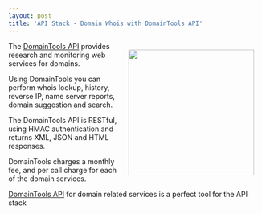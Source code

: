 ```yaml
---
layout: post
title: 'API Stack - Domain Whois with DomainTools API'
---
```

<img style="padding: 15px;" src="http://kinlane-productions.s3.amazonaws.com/api-evangelist/domaintools/domain-tools-logo.png" alt="" width="250" align="right" />The <a title="Domain Tools API" href="http://www.domaintools.com/api/">DomainTools API</a> provides research and monitoring web services for domains.<p></p>
Using DomainTools you can perform whois lookup, history, reverse IP, name server reports, domain suggestion and search.<p></p>
The DomainTools API is RESTful, using HMAC authentication and returns XML, JSON and HTML responses.<p></p>
DomainTools charges a monthly fee, and per call charge for each of the domain services.<p></p>
<a title="DomainTools API" href="http://www.domaintools.com/api/">DomainTools API</a> for domain related services is a perfect tool for the API stack